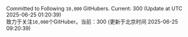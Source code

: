 Committed to Following `10,000` GitHubers. Current: <!-- FOLLOWING_COUNT -->300<!-- FOLLOWING_COUNT --> (Update at UTC <!-- LAST_UPDATED -->2025-06-25 01:20:39<!-- LAST_UPDATED -->)<br>
致力于关注`10,000`个GitHuber。当前：<!-- FOLLOWING_COUNT -->300<!-- FOLLOWING_COUNT --> (更新于北京时间 <!-- LAST_UPDATED_CST -->2025-06-25 09:20:39<!-- LAST_UPDATED_CST -->)

